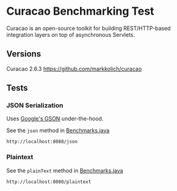 # Curacao Benchmarking Test

Curacao is an open-source toolkit for building REST/HTTP-based integration layers on top of asynchronous Servlets.

## Versions

Curacao 2.6.3
https://github.com/markkolich/curacao

## Tests

### JSON Serialization

Uses [Google's GSON](https://code.google.com/p/google-gson/) under-the-hood.

See the `json` method in [Benchmarks.java](src/main/java/benchmark/Benchmarks.java)

    http://localhost:8080/json

### Plaintext

See the `plainText` method in [Benchmarks.java](src/main/java/benchmark/Benchmarks.java)

    http://localhost:8080/plaintext

